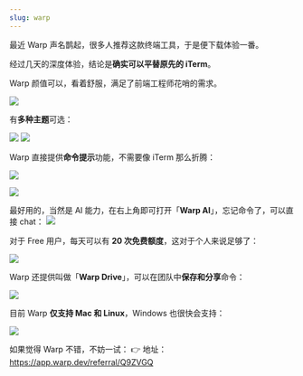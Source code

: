 ```yaml
---
slug: warp
---
```


最近 Warp 声名鹊起，很多人推荐这款终端工具，于是便下载体验一番。

经过几天的深度体验，结论是**确实可以平替原先的 iTerm**。

Warp 颜值可以，看着舒服，满足了前端工程师花哨的需求。

![](https://img.wukaipeng.com/2024/03/19-075844-wDr058-6a2ea263bd1a46a380f28df4259ebeff.png)

有**多种主题**可选：

![](https://img.wukaipeng.com/2024/03/19-075844-2PfILQ-a9569bc5082343adbf4e4e847730d3cc.png)
![](https://img.wukaipeng.com/2024/03/19-075844-fL9KDD-0c8d9d9ed8764500bb8a75092a40e76a.png)

Warp 直接提供**命令提示**功能，不需要像  iTerm 那么折腾：

![](https://img.wukaipeng.com/2024/03/19-075844-3qOEJB-b79760d2485446dfb7becf190ab2754b.png)


![](https://img.wukaipeng.com/2024/03/19-075844-IbGPZP-fdf4f542aacf41efb559a4b27187c13a.png)


最好用的，当然是 AI 能力，在右上角即可打开「**Warp AI**」，忘记命令了，可以直接 chat：
![](https://img.wukaipeng.com/2024/03/19-075844-UI5xRL-8f8b548ac1e24360bd0fdb3b97ae9f60.png)

对于 Free 用户，每天可以有 **20 次免费额度**，这对于个人来说足够了：

![](https://img.wukaipeng.com/2024/03/19-075844-cN4fiP-ad732ea288ed44c284c2c9e9f647a0b6.png)

Warp 还提供叫做「**Warp Drive**」，可以在团队中**保存和分享**命令：

![](https://img.wukaipeng.com/2024/03/19-075844-ZY4wRr-05392aaaecde4ad7883935acc81ba2d1.png)

目前 Warp **仅支持 Mac 和 Linux**，Windows 也很快会支持：

![](https://img.wukaipeng.com/2024/03/19-075845-X9ZqN9-0fb29ce2b4954f66915ada8a7fb972c2.png)

如果觉得 Warp 不错，不妨一试：
👉 地址：https://app.warp.dev/referral/Q9ZVGQ

